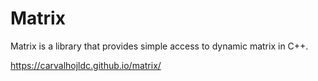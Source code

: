 # Matrix
Matrix is a library that provides simple access to dynamic matrix in C++.

https://carvalhojldc.github.io/matrix/
